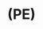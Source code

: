 ---
ee_id_thing: na
site: na
type: na
inv_num: 2022-048
add_credit:
url: 2022-048
title: "(PE)"
year: '2022'
display_year: '2022'
medium: Poly(methylene) "grab-and-go snacking bag", thermal laminating pouch
dims: 30 x 20 cm
pitch: "“grab-and-go snacking” sandwich wrappings lemted in a thermal roll \nlamination
  machine."
ps:
live_url:
youtube:
https://github.com/coryarcangel/alu:
imgs: pe-2022-048-web-ih--4Y63.jpg
subheading:
download:
commission:
related:
layout: things-i-made
---